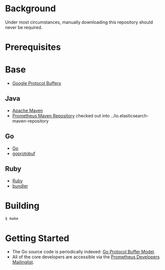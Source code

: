 # Background
Under most circumstances, manually downloading this repository should never
be required.

# Prerequisites
# Base
* [Google Protocol Buffers](https://developers.google.com/protocol-buffers)

## Java
* [Apache Maven](http://maven.apache.org)
* [Prometheus Maven Repository](https://github.com/Mintegral-official/mtggokit/metrics/elasticsearch/io.elasticsearch-maven-repository) checked out into ../io.elasticsearch-maven-repository

## Go
*  [Go](http://golang.org)
*  [goprotobuf](https://code.google.com/p/goprotobuf)

## Ruby
*  [Ruby](https://www.ruby-lang.org)
*  [bundler](https://rubygems.org/gems/bundler)

# Building
    $ make

# Getting Started
  * The Go source code is periodically indexed: [Go Protocol Buffer Model](http://godoc.org/github.com/Mintegral-official/mtggokit/metrics/elasticsearch/client_model/go).
  * All of the core developers are accessible via the [Prometheus Developers Mailinglist](https://groups.google.com/forum/?fromgroups#!forum/elasticsearch-developers).
